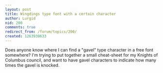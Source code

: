 ```yaml
---
layout: post
title: Wingdings type font with a certain character
author: Lurgid
nid: 200
comments: true
redirect_from: /forum/topics/200/
created: 1263938633
---
```

<p>
	Does anyone know where I can find a &quot;gavel&quot; type character in a free font somewhere? I&#39;m trying to put together a small cheat-sheet for my Knights of Columbus council, and want to have gavel characters to indicate how many times the gavel is knocked.</p>
